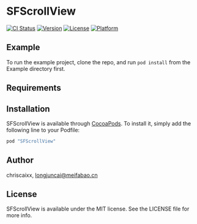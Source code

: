 # SFScrollView

[![CI Status](http://img.shields.io/travis/chriscaixx/SFScrollView.svg?style=flat)](https://travis-ci.org/chriscaixx/SFScrollView)
[![Version](https://img.shields.io/cocoapods/v/SFScrollView.svg?style=flat)](http://cocoapods.org/pods/SFScrollView)
[![License](https://img.shields.io/cocoapods/l/SFScrollView.svg?style=flat)](http://cocoapods.org/pods/SFScrollView)
[![Platform](https://img.shields.io/cocoapods/p/SFScrollView.svg?style=flat)](http://cocoapods.org/pods/SFScrollView)

## Example

To run the example project, clone the repo, and run `pod install` from the Example directory first.

## Requirements

## Installation

SFScrollView is available through [CocoaPods](http://cocoapods.org). To install
it, simply add the following line to your Podfile:

```ruby
pod "SFScrollView"
```

## Author

chriscaixx, longjuncai@meifabao.cn

## License

SFScrollView is available under the MIT license. See the LICENSE file for more info.
